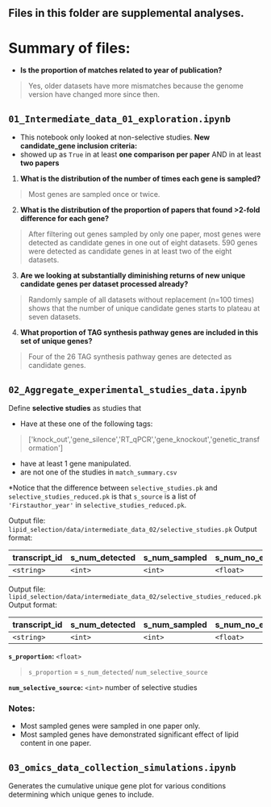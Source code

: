 ## **Files in this folder are supplemental analyses.**

# Summary of files:
    
- **Is the proportion of matches related to year of publication?** 
> Yes, older datasets have more mismatches because the genome version have changed more since then. 

## `01_Intermediate_data_01_exploration.ipynb`
- This notebook only looked at non-selective studies.
**New candidate_gene inclusion criteria:**
- showed up as `True` in at least **one comparison per paper** AND in at least **two papers**

1. **What is the distribution of the number of times each gene is sampled?** 
> Most genes are sampled once or twice.
2. **What is the distribution of the proportion of papers that found >2-fold difference for each gene?** 
> After filtering out genes sampled by only one paper, most genes were detected as candidate genes in one out of eight datasets. 590 genes were detected as candidate genes in at least two of the eight datasets.
3. **Are we looking at substantially diminishing returns of new unique candidate genes per dataset processed already?**
> Randomly sample of all datasets without replacement (n=100 times) shows that the number of unique candidate genes starts to plateau at seven datasets. 
4. **What proportion of TAG synthesis pathway genes are included in this set of unique genes?**
> Four of the 26 TAG synthesis pathway genes are detected as candidate genes.

## `02_Aggregate_experimental_studies_data.ipynb`

Define **selective studies** as studies that 
- Have at these one of the following tags:
> ['knock_out','gene_silence','RT_qPCR','gene_knockout','genetic_transformation']
- have at least 1 gene manipulated.
- are not one of the studies in `match_summary.csv`

*Notice that the difference between `selective_studies.pk` and `selective_studies_reduced.pk` is that `s_source` is a list of `'Firstauthor_year'` in `selective_studies_reduced.pk`. 

Output file: `lipid_selection/data/intermediate_data_02/selective_studies.pk`
Output format:

| transcript_id | s_num_detected | s_num_sampled |s_num_no_effect | s_proportion | s_source                 | annotation_version |
|---------------|------------------|-----------------|------------------|----------------|----------------------------|--------------------|
| `<string>`    | `<int>`          | `<int>`         | `<float>`        | `<float>`      | `'Firstauthor_year'` | `v5.5`             |


Output file: `lipid_selection/data/intermediate_data_02/selective_studies_reduced.pk`
Output format:

| transcript_id | s_num_detected | s_num_sampled |s_num_no_effect | s_proportion | s_source                 | annotation_version |
|---------------|------------------|-----------------|------------------|----------------|----------------------------|--------------------|
| `<string>`    | `<int>`          | `<int>`         | `<float>`        | `<float>`      | `['Firstauthor_year',...]` | `v5.5`             |

**`s_proportion`:** `<float>` 
> `s_proportion` = `s_num_detected`/ `num_selective_source`

**`num_selective_source`:** `<int>` number of selective studies

### Notes:
- Most sampled genes were sampled in one paper only. 
- Most sampled genes have demonstrated significant effect of lipid content in one paper.

## `03_omics_data_collection_simulations.ipynb`
Generates the cumulative unique gene plot for various conditions determining which unique genes to include. 


